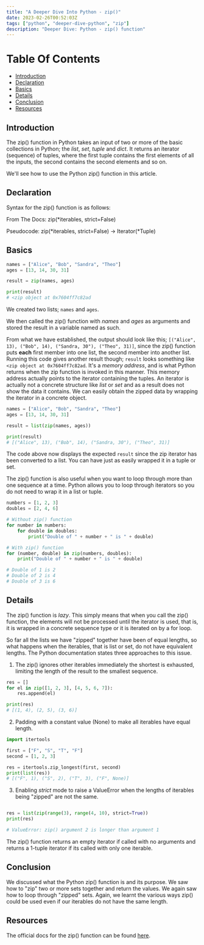 ```yaml
---
title: "A Deeper Dive Into Python - zip()"
date: 2023-02-26T00:52:03Z
tags: ["python", "deeper-dive-python", "zip"]
description: "Deeper Dive: Python - zip() function"
---
```


# Table Of Contents

- [Introduction](#introduction)
- [Declaration](#declaration)
- [Basics](#basics)
- [Details](#details)
- [Conclusion](#conclusion)
- [Resources](#resources)

## Introduction

The zip() function in Python takes an input of two or more of the basic collections in Python; the *list*, *set*, *tuple* and *dict*.
It returns an iterator (sequence) of tuples, where the first tuple contains the first elements of all the inputs, the second contains the second elements and so on.

We'll see how to use the Python zip() function in this article.

## Declaration

Syntax for the zip() function is as follows:

From The Docs: zip(*iterables, strict=False)

Pseudocode: zip(*iterables, strict=False) -> Iterator(*Tuple)

## Basics

```python
names = ["Alice", "Bob", "Sandra", "Theo"]
ages = [13, 14, 30, 31]

result = zip(names, ages)

print(result)
# <zip object at 0x7604ff7c82ad
```

We created two lists; `names` and `ages`.

We then called the zip() function with _names_ and _ages_ as arguments and stored the result in a variable named as such. 

From what we have established, the output should look like this;
`[("Alice", 13), ("Bob", 14), ("Sandra, 30"), ("Theo", 31)]`,
since the zip() function puts **each** first member into one list, the second member into another list.
Running this code gives another result though; `result` looks something like `<zip object at 0x7604ff7c82ad`.
It's a *memory address*, and is what Python returns when the zip function is invoked in this manner.
This memory address actually points to the iterator containing the tuples. An iterator is actually not a concrete structure like *list* or *set* and as a result does not show the data it contains.
We can easily obtain the zipped data by wrapping the iterator in a concrete object.

```python
names = ["Alice", "Bob", "Sandra", "Theo"]
ages = [13, 14, 30, 31]

result = list(zip(names, ages))

print(result)
# [("Alice", 13), ("Bob", 14), ("Sandra, 30"), ("Theo", 31)]
```

The code above now displays the expected `result` since the zip iterator has been converted to a list.
You can have just as easily wrapped it in a tuple or set.


The zip() function is also useful when you want to loop through more than one sequence at a time. Python allows you to loop through iterators so you do not need to wrap it in a list or tuple.

```python
numbers = [1, 2, 3]
doubles = [2, 4, 6]

# Without zip() function
for number in numbers:
	for double in doubles:
		print("Double of " + number + " is " + double)

# With zip() function
for (number, double) in zip(numbers, doubles):
	print("Double of " + number + " is " + double)

# Double of 1 is 2
# Double of 2 is 4
# Double of 3 is 6
```

## Details

The zip() function is *lazy*. This simply means that when you call the zip() function, the elements will not be processed until the iterator is used, that is, it is wrapped in a concrete sequence type or it is iterated on by a for loop.

So far all the lists we have "zipped" together have been of equal lengths, so what happens when the iterables, that is list or set, do not have equivalent lengths. The Python documentation states three approaches to this issue.

1. The zip() ignores other iterables immediately the shortest is exhausted, limiting the length of the result to the smallest sequence.

```python
res = []
for el in zip([1, 2, 3], [4, 5, 6, 7]):
	res.append(el)

print(res)
# [(1, 4), (2, 5), (3, 6)]
```

2. Padding with a constant value (None) to make all iterables have equal length.

```python
import itertools

first = ["F", "S", "T", "F"]
second = [1, 2, 3]

res = itertools.zip_longest(first, second)
print(list(res))
# [("F", 1), ("S", 2), ("T", 3), ("F", None)]
```

3. Enabling *strict* mode to raise a ValueError when the lengths of iterables being "zipped" are not the same.

```python

res = list(zip(range(3), range(4, 10), strict=True))
print(res)

# ValueError: zip() argument 2 is longer than argument 1
```

The zip() function returns an empty iterator if called with no arguments and returns a 1-tuple iterator if its called with only one iterable.


## Conclusion

We discussed what the Python zip() function is and its purpose.
We saw how to "zip" two or more sets together and return the values. We again saw how to loop through "zipped" sets.
Again, we learnt the various ways zip() could be used even if our iterables do not have the same length.

## Resources

The official docs for the zip() function can be found [here](https://docs.python.org/3/library/functions.html#zip).

